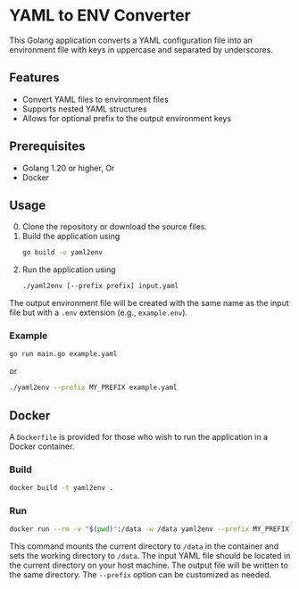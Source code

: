 # YAML to ENV Converter

This Golang application converts a YAML configuration file into an environment file with keys in uppercase and separated by underscores.

## Features

- Convert YAML files to environment files
- Supports nested YAML structures
- Allows for optional prefix to the output environment keys

## Prerequisites

- Golang 1.20 or higher, Or
- Docker

## Usage

0. Clone the repository or download the source files.
1. Build the application using 
    ```bash
    go build -o yaml2env
    ```
2. Run the application using 
    ```bash
    ./yaml2env [--prefix prefix] input.yaml
    ```

The output environment file will be created with the same name as the input file but with a `.env` extension (e.g., `example.env`).

### Example
```bash
go run main.go example.yaml
```
or
```bash
./yaml2env --prefix MY_PREFIX example.yaml
```

## Docker

A `Dockerfile` is provided for those who wish to run the application in a Docker container.

### Build

```bash
docker build -t yaml2env .
```

### Run
```bash
docker run --rm -v "$(pwd)":/data -w /data yaml2env --prefix MY_PREFIX example.yaml
```

This command mounts the current directory to `/data` in the container and sets the working directory to `/data`. The input YAML file should be located in the current directory on your host machine. The output file will be written to the same directory. The `--prefix` option can be customized as needed.